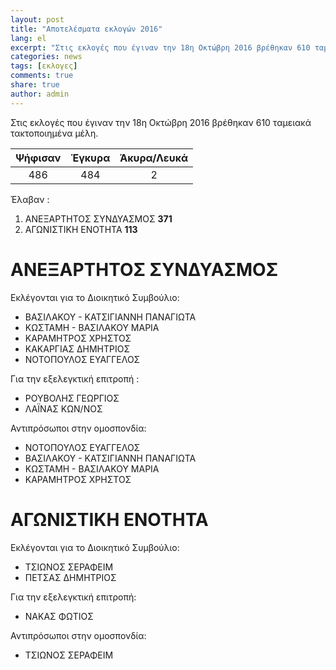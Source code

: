 ```yaml
---
layout: post
title: "Αποτελέσματα εκλογών 2016"
lang: el
excerpt: "Στις εκλογές που έγιναν την 18η Οκτώβρη 2016 βρέθηκαν 610 ταμειακά τακτοποιημένα μέλη. Ψήφισαν 486 ..."
categories: news 
tags: [εκλογες]
comments: true
share: true
author: admin
---
```


Στις εκλογές που έγιναν την 18η Οκτώβρη 2016 βρέθηκαν 610 ταμειακά τακτοποιημένα μέλη.

| Ψήφισαν | Έγκυρα | Άκυρα/Λευκά |
|:-------:|:------:|:-----------:|
| 486     | 484    | 2           |

Έλαβαν : 

1. ΑΝΕΞΑΡΤΗΤΟΣ ΣΥΝΔΥΑΣΜΟΣ **371**
2. ΑΓΩΝΙΣΤΙΚΗ ΕΝΟΤΗΤΑ **113**

ΑΝΕΞΑΡΤΗΤΟΣ ΣΥΝΔΥΑΣΜΟΣ
======================

Εκλέγονται για το Διοικητικό Συμβούλιο:


* ΒΑΣΙΛΑΚΟΥ - ΚΑΤΣΙΓΙΑΝΝΗ ΠΑΝΑΓΙΩΤΑ
* ΚΩΣΤΑΜΗ - ΒΑΣΙΛΑΚΟΥ ΜΑΡΙΑ
* ΚΑΡΑΜΗΤΡΟΣ ΧΡΗΣΤΟΣ
* ΚΑΚΑΡΓΙΑΣ ΔΗΜΗΤΡΙΟΣ
* ΝΟΤΟΠΟΥΛΟΣ ΕΥΑΓΓΕΛΟΣ

Για την εξελεγκτική επιτροπή :


* ΡΟΥΒΟΛΗΣ ΓΕΩΡΓΙΟΣ
* ΛΑΪΝΑΣ ΚΩΝ/ΝΟΣ

Αντιπρόσωποι στην ομοσπονδία:


* ΝΟΤΟΠΟΥΛΟΣ ΕΥΑΓΓΕΛΟΣ
* ΒΑΣΙΛΑΚΟΥ - ΚΑΤΣΙΓΙΑΝΝΗ ΠΑΝΑΓΙΩΤΑ
* ΚΩΣΤΑΜΗ - ΒΑΣΙΛΑΚΟΥ ΜΑΡΙΑ
* ΚΑΡΑΜΗΤΡΟΣ ΧΡΗΣΤΟΣ

ΑΓΩΝΙΣΤΙΚΗ ΕΝΟΤΗΤΑ
==================

Εκλέγονται για το Διοικητικό Συμβούλιο:


* ΤΣΙΩΝΟΣ ΣΕΡΑΦΕΙΜ
* ΠΕΤΣΑΣ ΔΗΜΗΤΡΙΟΣ

Για την εξελεγκτική επιτροπή:


* ΝΑΚΑΣ ΦΩΤΙΟΣ

Αντιπρόσωποι στην ομοσπονδία:


* ΤΣΙΩΝΟΣ ΣΕΡΑΦΕΙΜ
